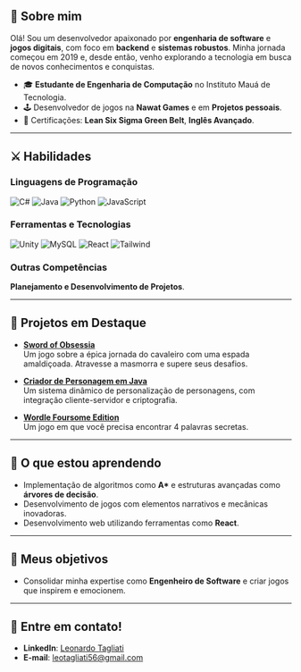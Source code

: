 ## 🌟 **Sobre mim**  
Olá! Sou um desenvolvedor apaixonado por **engenharia de software** e **jogos digitais**, com foco em **backend** e **sistemas robustos**. Minha jornada começou em 2019 e, desde então, venho explorando a tecnologia em busca de novos conhecimentos e conquistas.

- 🎓 **Estudante de Engenharia de Computação** no Instituto Mauá de Tecnologia.  
- 🕹️ Desenvolvedor de jogos na **Nawat Games** e em **Projetos pessoais**.  
- 📜 Certificações: **Lean Six Sigma Green Belt**, **Inglês Avançado**.

---

## ⚔️ **Habilidades**  
### Linguagens de Programação  
![C#](https://img.shields.io/badge/-C%23-blue) ![Java](https://img.shields.io/badge/-Java-orange) ![Python](https://img.shields.io/badge/-Python-green) ![JavaScript](https://img.shields.io/badge/-JavaScript-yellow)

### Ferramentas e Tecnologias  
![Unity](https://img.shields.io/badge/-Unity-purple) ![MySQL](https://img.shields.io/badge/-MySQL-blue) ![React](https://img.shields.io/badge/React-red) ![Tailwind](https://img.shields.io/badge/Tailwind-cyan) 

### Outras Competências  
**Planejamento e Desenvolvimento de Projetos**.

---

## 🏰 **Projetos em Destaque**  
- **[Sword of Obsessia](https://pluma-studio.itch.io/sword-of-obsessia)**  
  Um jogo sobre a épica jornada do cavaleiro com uma espada amaldiçoada. Atravesse a masmorra e supere seus desafios.
  
- **[Criador de Personagem em Java](https://github.com/leotagliati/Medieval-Character-Creator)**  
  Um sistema dinâmico de personalização de personagens, com integração cliente-servidor e criptografia.  

- **[Wordle Foursome Edition](https://github.com/leotagliati/WordleGame)**  
  Um jogo em que você precisa encontrar 4 palavras secretas.

---

## 📖 **O que estou aprendendo**  
- Implementação de algoritmos como **A\*** e estruturas avançadas como **árvores de decisão**.  
- Desenvolvimento de jogos com elementos narrativos e mecânicas inovadoras.
- Desenvolvimento web utilizando ferramentas como **React**.

---

## 🎯 **Meus objetivos**  
- Consolidar minha expertise como **Engenheiro de Software** e criar jogos que inspirem e emocionem.

---

## 🏹 **Entre em contato!**  
- **LinkedIn**: [Leonardo Tagliati](https://www.linkedin.com/in/leotagliati/)  
- **E-mail**: leotagliati56@gmail.com  


